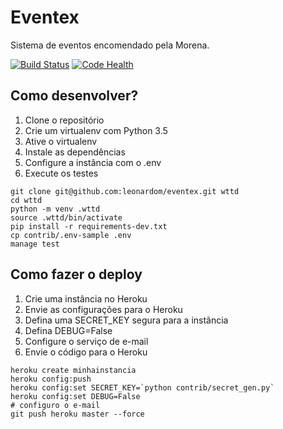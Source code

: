 # Eventex

Sistema de eventos encomendado pela Morena.

[![Build Status](https://travis-ci.org/leonardom/eventex.svg?branch=master)](https://travis-ci.org/leonardom/eventex)
[![Code Health](https://landscape.io/github/leonardom/eventex/master/landscape.svg?style=flat)](https://landscape.io/github/leonardom/eventex/master)


## Como desenvolver?

1. Clone o repositório
2. Crie um virtualenv com Python 3.5
3. Ative o virtualenv 
4. Instale as dependências
5. Configure a instância com o .env
6. Execute os testes

```console
git clone git@github.com:leonardom/eventex.git wttd
cd wttd
python -m venv .wttd
source .wttd/bin/activate
pip install -r requirements-dev.txt
cp contrib/.env-sample .env
manage test
```


## Como fazer o deploy

1. Crie uma instância no Heroku
2. Envie as configurações para o Heroku
3. Defina uma SECRET_KEY segura para a instância
4. Defina DEBUG=False
5. Configure o serviço de e-mail
6. Envie o código para o Heroku

```console
heroku create minhainstancia
heroku config:push
heroku config:set SECRET_KEY=`python contrib/secret_gen.py`
heroku config:set DEBUG=False
# configuro o e-mail
git push heroku master --force

```